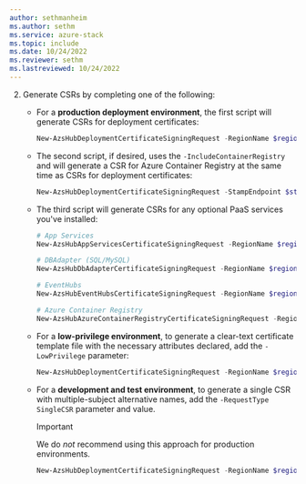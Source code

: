 ```yaml
---
author: sethmanheim
ms.author: sethm
ms.service: azure-stack
ms.topic: include
ms.date: 10/24/2022
ms.reviewer: sethm
ms.lastreviewed: 10/24/2022
---
```


2. Generate CSRs by completing one of the following:

   - For a **production deployment environment**, the first script will generate CSRs for deployment certificates:

      ```powershell  
      New-AzsHubDeploymentCertificateSigningRequest -RegionName $regionName -FQDN $externalFQDN -subject $subject -OutputRequestPath $OutputDirectory -IdentitySystem $IdentitySystem
      ```

   - The second script, if desired, uses the `-IncludeContainerRegistry` and will generate a CSR for Azure Container Registry at the same time as CSRs for deployment certificates:

      ```powershell
      New-AzsHubDeploymentCertificateSigningRequest -StampEndpoint $stampEndpoint -OutputRequestPath $OutputDirectory -IncludeContainerRegistry
      ```

   - The third script will generate CSRs for any optional PaaS services you've installed:

      ```powershell  
      # App Services
      New-AzsHubAppServicesCertificateSigningRequest -RegionName $regionName -FQDN $externalFQDN -subject $subject -OutputRequestPath $OutputDirectory

      # DBAdapter (SQL/MySQL)
      New-AzsHubDbAdapterCertificateSigningRequest -RegionName $regionName -FQDN $externalFQDN -subject $subject -OutputRequestPath $OutputDirectory

      # EventHubs
      New-AzsHubEventHubsCertificateSigningRequest -RegionName $regionName -FQDN $externalFQDN -subject $subject -OutputRequestPath $OutputDirectory
      
      # Azure Container Registry
      New-AzsHubAzureContainerRegistryCertificateSigningRequest -RegionName $regionName -FQDN $externalFQDN -subject $subject -OutputRequestPath $OutputDirectory 
      ```

   - For a **low-privilege environment**, to generate a clear-text certificate template file with the necessary attributes declared, add the `-LowPrivilege` parameter:

      ```powershell  
      New-AzsHubDeploymentCertificateSigningRequest -RegionName $regionName -FQDN $externalFQDN -subject $subject -OutputRequestPath $OutputDirectory -IdentitySystem $IdentitySystem -LowPrivilege
      ```

   - For a **development and test environment**, to generate a single CSR with multiple-subject alternative names, add the `-RequestType SingleCSR` parameter and value. 

      > [!IMPORTANT]
      > We do *not* recommend using this approach for production environments.

      ```powershell  
      New-AzsHubDeploymentCertificateSigningRequest -RegionName $regionName -FQDN $externalFQDN -RequestType SingleCSR -subject $subject -OutputRequestPath $OutputDirectory -IdentitySystem $IdentitySystem
      ```
